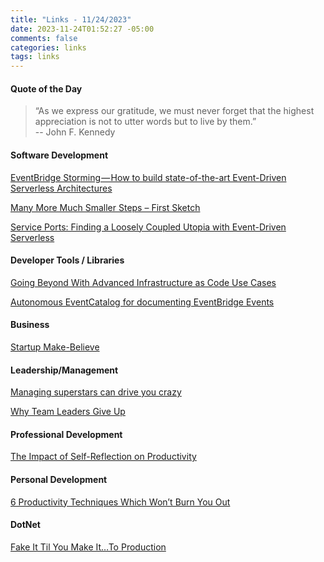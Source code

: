 ```yaml
---
title: "Links - 11/24/2023"
date: 2023-11-24T01:52:27 -05:00
comments: false
categories: links
tags: links
---
```


#### Quote of the Day

<blockquote>“As we express our gratitude, we must never forget that the highest appreciation is not to utter words but to live by them.”<br>
--  John F. Kennedy
</blockquote>

#### Software Development

[EventBridge Storming — How to build state-of-the-art Event-Driven Serverless Architectures](https://medium.com/serverless-transformation/eventbridge-storming-how-to-build-state-of-the-art-event-driven-serverless-architectures-e07270d4dee)

[Many More Much Smaller Steps – First Sketch](https://www.geepawhill.org/2021/09/29/many-more-much-smaller-steps-first-sketch/)

[](https://ronjeffries.com/articles/-y023/code-signs-4/)

[Service Ports: Finding a Loosely Coupled Utopia with Event-Driven Serverless](https://medium.com/serverless-transformation/service-ports-finding-a-loosely-coupled-utopia-with-event-driven-serverless-6964aacd1487)

#### Developer Tools / Libraries

[Going Beyond With Advanced Infrastructure as Code Use Cases](https://www.pulumi.com/blog/going-beyond-with-advanced-infrastructure-as-code-use-cases/)

[Autonomous EventCatalog for documenting EventBridge Events](https://awstip.com/autonomous-eventcatalog-for-documenting-eventbridge-events-73e6334f2400)

#### Business

[Startup Make-Believe](https://staysaasy.com/startups/2023/10/30/startup-make-believe.html)

#### Leadership/Management

[Managing superstars can drive you crazy](https://zaidesanton.substack.com/p/managing-superstars-can-drive-you)

[Why Team Leaders Give Up](https://zaidesanton.substack.com/p/why-team-leaders-give-up)

#### Professional Development

[The Impact of Self-Reflection on Productivity](https://newsletter.getdx.com/p/self-reflection-developer-productivity)

#### Personal Development

[6 Productivity Techniques Which Won’t Burn You Out](https://leadership.garden/6-productivity-techniques/)

#### DotNet

[Fake It Til You Make It…To Production](https://devblogs.microsoft.com/dotnet/fake-it-til-you-make-it-to-production/)

